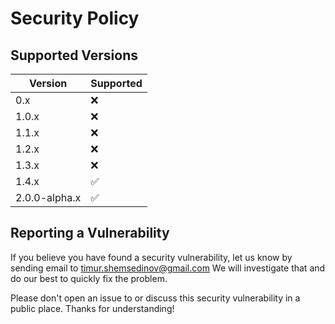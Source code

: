 # Security Policy

## Supported Versions

| Version       | Supported          |
| ------------- | ------------------ |
| 0.x           | :x:                |
| 1.0.x         | :x:                |
| 1.1.x         | :x:                |
| 1.2.x         | :x:                |
| 1.3.x         | :x:                |
| 1.4.x         | :white_check_mark: |
| 2.0.0-alpha.x | :white_check_mark: |

## Reporting a Vulnerability

If you believe you have found a security vulnerability, let us know by sending
email to [timur.shemsedinov@gmail.com](mailto:timur.shemsedinov@gmail.com)
We will investigate that and do our best to quickly fix the problem.

Please don't open an issue to or discuss this security vulnerability in a public
place. Thanks for understanding!
